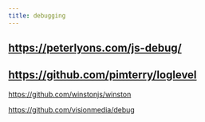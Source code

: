 ```yaml
---
title: debugging
---
```


## https://peterlyons.com/js-debug/
## https://github.com/pimterry/loglevel

https://github.com/winstonjs/winston

https://github.com/visionmedia/debug
